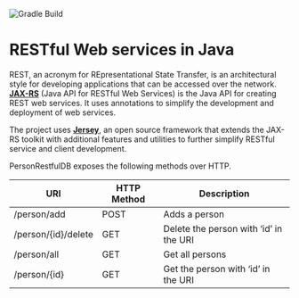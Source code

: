 ![Gradle Build](https://github.com/netikalyan/PersonRESTfulService/actions/workflows/gradle.yml/badge.svg)

# RESTful Web services in Java
REST, an acronym for REpresentational State Transfer, is an architectural style for developing applications that can be accessed over the network. **[JAX-RS](https://docs.oracle.com/javaee/6/tutorial/doc/giepu.html)** (Java API for RESTful Web Services) is the Java API for creating REST web services. It uses annotations to simplify the development and deployment of web services.

The project uses **[Jersey](https://jersey.github.io/)**, an open source framework that extends the JAX-RS toolkit with additional features and utilities to further simplify RESTful service and client development.

PersonRestfulDB exposes the following methods over HTTP.

| URI | HTTP Method | Description |
| --- | --- | --- |
|/person/add | POST | Adds a person |
|/person/{id}/delete|GET|Delete the person with ‘id’ in the URI|
| /person/all | GET | Get all persons |
| /person/{id} | GET | Get the person with ‘id’ in the URI |

